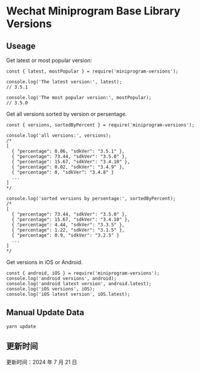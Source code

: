 
# Wechat Miniprogram Base Library Versions

## Useage

Get latest or most popular version:

```;
const { latest, mostPopular } = require('miniprogram-versions');

console.log('The latest version:', latest);
// 3.5.1

console.log('The most popular version:', mostPopular);
// 3.5.0

```

Get all versions sorted by version or persentage.

```
const { versions, sortedByPercent } = require('miniprogram-versions');

console.log('all versions:', versions);
/*
[
  { "percentage": 0.06, "sdkVer": "3.5.1" },
  { "percentage": 73.44, "sdkVer": "3.5.0" },
  { "percentage": 15.67, "sdkVer": "3.4.10" },
  { "percentage": 0.02, "sdkVer": "3.4.9" },
  { "percentage": 0, "sdkVer": "3.4.8" }
  ...
]
*/

console.log('sorted versions by persentage:', sortedByPercent);
/*
[
  { "percentage": 73.44, "sdkVer": "3.5.0" },
  { "percentage": 15.67, "sdkVer": "3.4.10" },
  { "percentage": 4.44, "sdkVer": "3.3.5" },
  { "percentage": 1.22, "sdkVer": "3.1.5" },
  { "percentage": 0.9, "sdkVer": "3.2.5" }
  ...
]
*/
```

Get versions in iOS or Android.

```
const { android, iOS } = require('miniprogram-versions');
console.log('android versions', android);
console.log('android latest version', android.latest);
console.log('iOS versions', iOS);
console.log('iOS latest version', iOS.latest);
```

## Manual Update Data

```
yarn update
```

## 更新时间

更新时间：2024 年 7 月 21 日
